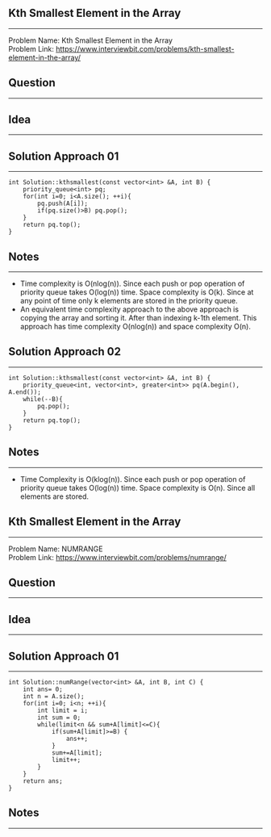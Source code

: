## Kth Smallest Element in the Array
------------------------------------
Problem Name: Kth Smallest Element in the Array <br>
Problem Link: https://www.interviewbit.com/problems/kth-smallest-element-in-the-array/

## Question
-----------

## Idea
-------

## Solution Approach 01
-----------------------
```
int Solution::kthsmallest(const vector<int> &A, int B) {
    priority_queue<int> pq;
    for(int i=0; i<A.size(); ++i){
        pq.push(A[i]);
        if(pq.size()>B) pq.pop();
    }
    return pq.top();
}
```

## Notes
--------
- Time complexity is O(nlog(n)). Since each push or pop operation of priority queue takes O(log(n)) time. Space complexity is O(k). Since at any point of time only k elements are stored in the priority queue.
- An equivalent time complexity approach to the above approach is copying the array and sorting it. After than indexing k-1th element. This approach has time complexity O(nlog(n)) and space complexity O(n).

## Solution Approach 02
-----------------------
```
int Solution::kthsmallest(const vector<int> &A, int B) {
    priority_queue<int, vector<int>, greater<int>> pq(A.begin(), A.end());
    while(--B){
        pq.pop();
    }
    return pq.top();
}
```

## Notes
--------
- Time Complexity is O(klog(n)). Since each push or pop operation of priority queue takes O(log(n)) time. Space complexity is O(n). Since all elements are stored.

## Kth Smallest Element in the Array
------------------------------------
Problem Name: NUMRANGE <br>
Problem Link: https://www.interviewbit.com/problems/numrange/

## Question
-----------

## Idea
-------

## Solution Approach 01
-----------------------
```
int Solution::numRange(vector<int> &A, int B, int C) {
    int ans= 0;
    int n = A.size();
    for(int i=0; i<n; ++i){
        int limit = i;
        int sum = 0;
        while(limit<n && sum+A[limit]<=C){
            if(sum+A[limit]>=B) {
                ans++;
            }
            sum+=A[limit];
            limit++;
        }
    }
    return ans;
}
```

## Notes
--------
